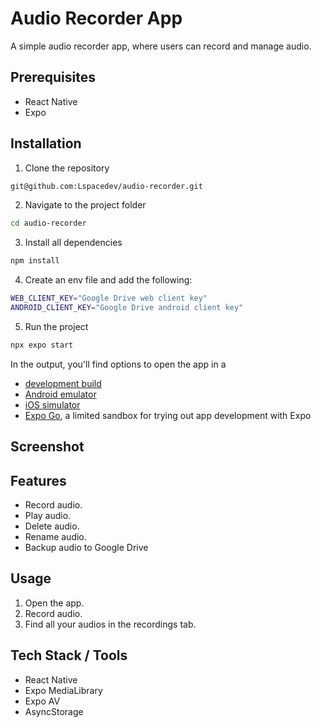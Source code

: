# Audio Recorder App

A simple audio recorder app, where users can record and manage audio.

## Prerequisites

- React Native
- Expo

## Installation

1. Clone the repository

```bash
git@github.com:Lspacedev/audio-recorder.git
```

2. Navigate to the project folder

```bash
cd audio-recorder
```

3.  Install all dependencies

```bash
npm install
```

4. Create an env file and add the following:

```bash
WEB_CLIENT_KEY="Google Drive web client key"
ANDROID_CLIENT_KEY="Google Drive android client key"
```

5. Run the project

```bash
npx expo start
```

In the output, you'll find options to open the app in a

- [development build](https://docs.expo.dev/develop/development-builds/introduction/)
- [Android emulator](https://docs.expo.dev/workflow/android-studio-emulator/)
- [iOS simulator](https://docs.expo.dev/workflow/ios-simulator/)
- [Expo Go](https://expo.dev/go), a limited sandbox for trying out app development with Expo

## Screenshot

<!-- ![landing](public/images/screenshot.png)
![landing](public/images/screenshot2.png) -->

## Features

- Record audio.
- Play audio.
- Delete audio.
- Rename audio.
- Backup audio to Google Drive

## Usage

1. Open the app.
2. Record audio.
3. Find all your audios in the recordings tab.

## Tech Stack / Tools

- React Native
- Expo MediaLibrary
- Expo AV
- AsyncStorage
